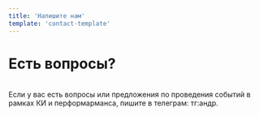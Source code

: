 ```yaml
---
title: 'Напишите нам'
template: 'contact-template'
---
```


# Есть вопросы?
<br>
Если у вас есть вопросы или предложения по проведения событий в рамках КИ и перформарманса, пишите в телеграм: тг:андр.
